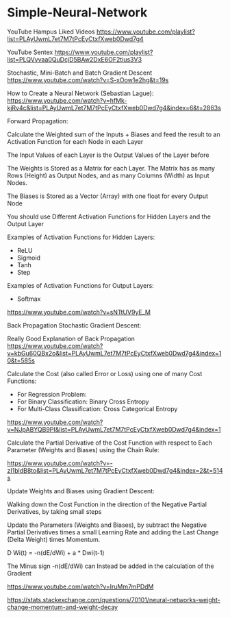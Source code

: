# Simple-Neural-Network

YouTube Hampus Liked Videos
https://www.youtube.com/playlist?list=PLAyUwmL7et7M7tPcEyCtxfXweb0Dwd7g4

YouTube Sentex
https://www.youtube.com/playlist?list=PLQVvvaa0QuDcjD5BAw2DxE6OF2tius3V3

Stochastic, Mini-Batch and Batch Gradient Descent
https://www.youtube.com/watch?v=S-xOow1e2hg&t=19s

How to Create a Neural Network (Sebastian Lague):
https://www.youtube.com/watch?v=hfMk-kjRv4c&list=PLAyUwmL7et7M7tPcEyCtxfXweb0Dwd7g4&index=6&t=2863s

Forward Propagation:

Calculate the Weighted sum of the Inputs + Biases and feed the
result to an Activation Function for each Node in each Layer

The Input Values of each Layer is the Output Values of the Layer before

The Weights is Stored as a Matrix for each Layer. The Matrix has
as many Rows (Height) as Output Nodes, and as many Columns (Width)
as Input Nodes.

The Biases is Stored as a Vector (Array) with one float for every Output Node

You should use Different Activation Functions for Hidden Layers and the Output Layer

Examples of Activation Functions for Hidden Layers:
- ReLU
- Sigmoid
- Tanh
- Step

Examples of Activation Functions for Output Layers:
- Softmax

https://www.youtube.com/watch?v=sNTtUV9yE_M

Back Propagation Stochastic Gradient Descent:

Really Good Explanation of Back Propagation
https://www.youtube.com/watch?v=kbGu60QBx2o&list=PLAyUwmL7et7M7tPcEyCtxfXweb0Dwd7g4&index=10&t=585s

Calculate the Cost (also called Error or Loss) using one of many Cost Functions:
- For Regression Problem:
- For Binary Classification: Binary Cross Entropy
- For Multi-Class Classification: Cross Categorical Entropy

https://www.youtube.com/watch?v=NJpABYQB9PI&list=PLAyUwmL7et7M7tPcEyCtxfXweb0Dwd7g4&index=1

Calculate the Partial Derivative of the Cost Function with respect
to Each Parameter (Weights and Biases) using the Chain Rule:

https://www.youtube.com/watch?v=-zI1bldB8to&list=PLAyUwmL7et7M7tPcEyCtxfXweb0Dwd7g4&index=2&t=514s

Update Weights and Biases using Gradient Descent:

Walking down the Cost Function in the direction of the
Negative Partial Derivatives, by taking small steps

Update the Parameters (Weights and Biases), by subtract the
Negative Partial Derivatives times a small Learning Rate and
adding the Last Change (Delta Weight) times Momentum.

D Wi(t) = -n(dE/dWi) + a * Dwi(t-1)

The Minus sign -n(dE/dWi) can Instead be added in the calculation of the Gradient

https://www.youtube.com/watch?v=IruMm7mPDdM

https://stats.stackexchange.com/questions/70101/neural-networks-weight-change-momentum-and-weight-decay
